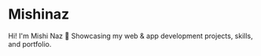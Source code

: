 # Mishinaz
Hi! I'm Mishi Naz 👋 Showcasing my web &amp; app development projects, skills, and portfolio.
